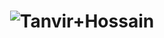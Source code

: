 <h1 align="center">
  <img src="https://readme-typing-svg.demolab.com?font=Fira+Code&size=35&pause=200&color=F75C7E&center=true&vCenter=true&width=435&lines=Tanvir+Hossain" alt="Tanvir+Hossain" />
</h1>

